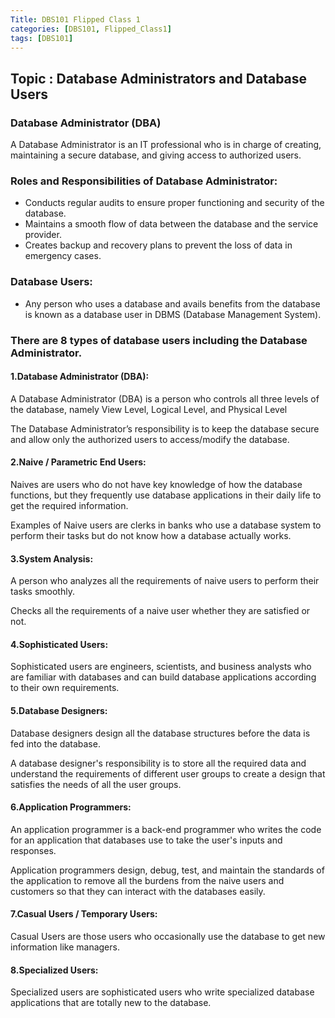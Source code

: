 ```yaml
---
Title: DBS101 Flipped Class 1
categories: [DBS101, Flipped_Class1]
tags: [DBS101]
---
```


## Topic : Database Administrators and Database Users

### Database Administrator (DBA)

A Database Administrator is an IT professional who is in charge of creating, maintaining a secure database, and giving access to authorized users.


### Roles and Responsibilities of Database Administrator:
 - Conducts regular audits to ensure proper functioning and security of the database.
 - Maintains a smooth flow of data between the database and the service provider.
 - Creates backup and recovery plans to prevent the loss of data in emergency cases.

### Database Users:

- Any person who uses a database and avails benefits from the database is known as a database user in DBMS (Database Management System).

### There are 8 types of database users including the Database Administrator.

#### 1.Database Administrator (DBA):

A Database Administrator (DBA) is a person who controls all three levels of the database, namely View Level, Logical Level, and Physical Level

The Database Administrator’s responsibility is to keep the database secure and allow only the authorized users to access/modify the database.

#### 2.Naive / Parametric End Users:

Naives are users who do not have key knowledge of how the database functions, but they frequently use database applications in their daily life to get the required information.

Examples of Naive users are clerks in banks who use a database system to perform their tasks but do not know how a database actually works.

#### 3.System Analysis:

A person who analyzes all the requirements of naive users to perform their tasks smoothly.

Checks all the requirements of a naive user whether they are satisfied or not.

#### 4.Sophisticated Users:

Sophisticated users are engineers, scientists, and business analysts who are familiar with databases and can build database applications according to their own requirements.

#### 5.Database Designers:

Database designers design all the database structures before the data is fed into the database.

A database designer's responsibility is to store all the required data and understand the requirements of different user groups to create a design that satisfies the needs of all the user groups.

#### 6.Application Programmers:

An application programmer is a back-end programmer who writes the code for an application that databases use to take the user's inputs and responses.

Application programmers design, debug, test, and maintain the standards of the application to remove all the burdens from the naive users and customers so that they can interact with the databases easily.

#### 7.Casual Users / Temporary Users:

Casual Users are those users who occasionally use the database to get new information like managers.

#### 8.Specialized Users:

Specialized users are sophisticated users who write specialized database applications that are totally new to the database.